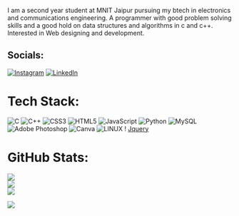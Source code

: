 I am a second year student at MNIT Jaipur pursuing my btech in electronics and communications engineering. A programmer with good problem solving skills and a good hold on data structures and algorithms in c and c++. Interested in Web designing and development.

## Socials:
[![Instagram](https://img.shields.io/badge/Instagram-%23E4405F.svg?logo=Instagram&logoColor=white)](https://instagram.com/_pranjal_sharma_05) [![LinkedIn](https://img.shields.io/badge/LinkedIn-%230077B5.svg?logo=linkedin&logoColor=white)](https://linkedin.com/in/pranjal-sharma-199a25227) 
# Tech Stack:
![C](https://img.shields.io/badge/c-%2300599C.svg?style=for-the-badge&logo=c&logoColor=white) ![C++](https://img.shields.io/badge/c++-%2300599C.svg?style=for-the-badge&logo=c%2B%2B&logoColor=white) ![CSS3](https://img.shields.io/badge/css3-%231572B6.svg?style=for-the-badge&logo=css3&logoColor=white) ![HTML5](https://img.shields.io/badge/html5-%23E34F26.svg?style=for-the-badge&logo=html5&logoColor=white) ![JavaScript](https://img.shields.io/badge/javascript-%23323330.svg?style=for-the-badge&logo=javascript&logoColor=%23F7DF1E) ![Python](https://img.shields.io/badge/python-3670A0?style=for-the-badge&logo=python&logoColor=ffdd54) ![MySQL](https://img.shields.io/badge/mysql-%2300f.svg?style=for-the-badge&logo=mysql&logoColor=white) ![Adobe Photoshop](https://img.shields.io/badge/adobephotoshop-%2331A8FF.svg?style=for-the-badge&logo=adobephotoshop&logoColor=white) ![Canva](https://img.shields.io/badge/Canva-%2300C4CC.svg?style=for-the-badge&logo=Canva&logoColor=white) ![LINUX](https://img.shields.io/badge/Linux-FCC624?style=for-the-badge&logo=linux&logoColor=black) !   [Jquery](https://e7.pngegg.com/pngimages/662/163/png-clipart-jquery-logo-web-development-jquery-ui-javascript-computer-icons-jqlogo-emblem-label.png)

# GitHub Stats:
![](https://github-readme-stats.vercel.app/api?username=code-prsh&theme=light&hide_border=true&include_all_commits=false&count_private=false)<br/>![](https://github-readme-streak-stats.herokuapp.com/?user=code-prsh&theme=light&hide_border=true)<br/>![](https://github-readme-stats.vercel.app/api/top-langs/?username=code-prsh&theme=light&hide_border=true&include_all_commits=false&count_private=false&layout=compact)

[
![](https://visitcount.itsvg.in/api?id=code-prsh&icon=0&color=0)](https://visitcount.itsvg.in)
